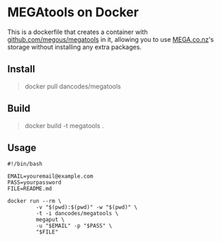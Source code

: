 # MEGAtools on Docker

This is a dockerfile that creates a container with [github.com/megous/megatools](https://github.com/megous/megatools) in it, allowing you to use [MEGA.co.nz](https://mega.co.nz)'s storage without installing any extra packages.

## Install

> docker pull dancodes/megatools

## Build

> docker build -t megatools .

## Usage

```
#!/bin/bash

EMAIL=youremail@example.com
PASS=yourpassword
FILE=README.md

docker run --rm \
         -v "$(pwd):$(pwd)" -w "$(pwd)" \
         -t -i dancodes/megatools \
         megaput \
         -u "$EMAIL" -p "$PASS" \
         "$FILE"
```
